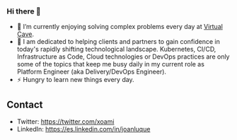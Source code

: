 ### Hi there 👋

- 🔭 I’m currently enjoying solving complex problems every day at [Virtual Cave](https://virtualcave.io).
- 🌱 I am dedicated to helping clients and partners to gain confidence in today's rapidly shifting technological landscape. Kubernetes, CI/CD, Infrastructure as Code, Cloud technologies or DevOps practices are only some of the topics that keep me busy daily in my current role as Platform Engineer (aka Delivery/DevOps Engineer). 
- ⚡ Hungry to learn new things every day.

## Contact

* Twitter: https://twitter.com/xoami
* LinkedIn: https://es.linkedin.com/in/joanluque

<!--
**xoanmi/xoanmi** is a ✨ _special_ ✨ repository because its `README.md` (this file) appears on your GitHub profile.

Here are some ideas to get you started:

- 🔭 I’m currently working on ...
- 🌱 I’m currently learning ...
- 👯 I’m looking to collaborate on ...
- 🤔 I’m looking for help with ...
- 💬 Ask me about ...
- 📫 How to reach me: ...
- 😄 Pronouns: ...
- ⚡ Fun fact: ...
-->
